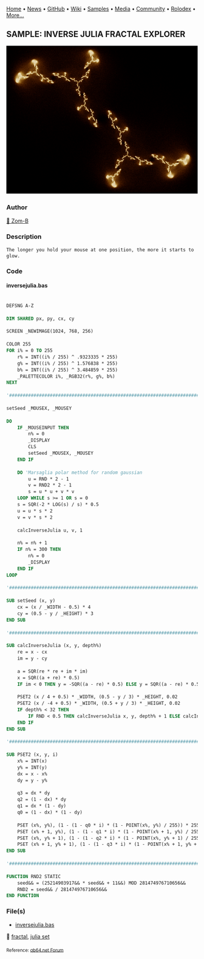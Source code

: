 [Home](https://qb64.com) • [News](../../news.md) • [GitHub](../../github.md) • [Wiki](../../wiki.md) • [Samples](../../samples.md) • [Media](../../media.md) • [Community](../../community.md) • [Rolodex](../../rolodex.md) • [More...](../../more.md)

## SAMPLE: INVERSE JULIA FRACTAL EXPLORER

![inversejulia.png](img/inversejulia.png)

### Author

[🐝 Zom-B](../zom-b.md) 

### Description

```text
The longer you hold your mouse at one position, the more it starts to glow.
```

### Code

#### inversejulia.bas

```vb

DEFSNG A-Z

DIM SHARED px, py, cx, cy

SCREEN _NEWIMAGE(1024, 768, 256)

COLOR 255
FOR i% = 0 TO 255
    r% = INT((i% / 255) ^ .9323335 * 255)
    g% = INT((i% / 255) ^ 1.576838 * 255)
    b% = INT((i% / 255) ^ 3.484859 * 255)
    _PALETTECOLOR i%, _RGB32(r%, g%, b%)
NEXT

'####################################################################################################################

setSeed _MOUSEX, _MOUSEY

DO
    IF _MOUSEINPUT THEN
        n% = 0
        _DISPLAY
        CLS
        setSeed _MOUSEX, _MOUSEY
    END IF

    DO 'Marsaglia polar method for random gaussian
        u = RND * 2 - 1
        v = RND2 * 2 - 1
        s = u * u + v * v
    LOOP WHILE s >= 1 OR s = 0
    s = SQR(-2 * LOG(s) / s) * 0.5
    u = u * s * 2
    v = v * s * 2

    calcInverseJulia u, v, 1

    n% = n% + 1
    IF n% = 300 THEN
        n% = 0
        _DISPLAY
    END IF
LOOP

'####################################################################################################################

SUB setSeed (x, y)
    cx = (x / _WIDTH - 0.5) * 4
    cy = (0.5 - y / _HEIGHT) * 3
END SUB

'####################################################################################################################

SUB calcInverseJulia (x, y, depth%)
    re = x - cx
    im = y - cy

    a = SQR(re * re + im * im)
    x = SQR((a + re) * 0.5)
    IF im < 0 THEN y = -SQR((a - re) * 0.5) ELSE y = SQR((a - re) * 0.5)

    PSET2 (x / 4 + 0.5) * _WIDTH, (0.5 - y / 3) * _HEIGHT, 0.02
    PSET2 (x / -4 + 0.5) * _WIDTH, (0.5 + y / 3) * _HEIGHT, 0.02
    IF depth% < 32 THEN
        IF RND < 0.5 THEN calcInverseJulia x, y, depth% + 1 ELSE calcInverseJulia -x, -y, depth% + 1
    END IF
END SUB

'####################################################################################################################

SUB PSET2 (x, y, i)
    x% = INT(x)
    y% = INT(y)
    dx = x - x%
    dy = y - y%

    q3 = dx * dy
    q2 = (1 - dx) * dy
    q1 = dx * (1 - dy)
    q0 = (1 - dx) * (1 - dy)

    PSET (x%, y%), (1 - (1 - q0 * i) * (1 - POINT(x%, y%) / 255)) * 255
    PSET (x% + 1, y%), (1 - (1 - q1 * i) * (1 - POINT(x% + 1, y%) / 255)) * 255
    PSET (x%, y% + 1), (1 - (1 - q2 * i) * (1 - POINT(x%, y% + 1) / 255)) * 255
    PSET (x% + 1, y% + 1), (1 - (1 - q3 * i) * (1 - POINT(x% + 1, y% + 1) / 255)) * 255
END SUB

'####################################################################################################################

FUNCTION RND2 STATIC
    seed&& = (25214903917&& * seed&& + 11&&) MOD 281474976710656&&
    RND2 = seed&& / 281474976710656&&
END FUNCTION

```

### File(s)

* [inversejulia.bas](src/inversejulia.bas)

🔗 [fractal](../fractal.md), [julia set](../julia-set.md)


<sub>Reference: [qb64.net Forum](https://qb64forum.alephc.xyz/index.php?topic=1046.0) </sub>
